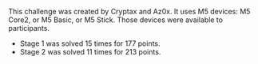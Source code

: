 This challenge was created by Cryptax and Az0x.
It uses M5 devices: M5 Core2, or M5 Basic, or M5 Stick. Those devices were available to participants.

- Stage 1 was solved 15 times for 177 points.
- Stage 2 was solved 11 times for 213 points.

